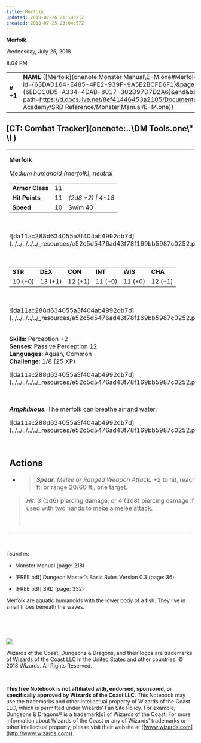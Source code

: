 ```yaml
---
title: Merfolk
updated: 2018-07-26 21:19:21Z
created: 2018-07-25 23:04:57Z
---
```


**Merfolk**

Wednesday, July 25, 2018

8:04 PM

|           |                                                                                                                                                                                                                                                                                        |        |        |        |     |       |       |
|-----------|----------------------------------------------------------------------------------------------------------------------------------------------------------------------------------------------------------------------------------------------------------------------------------------|--------|--------|--------|-----|-------|-------|
| **\# +1** | **NAME** ([Merfolk](onenote:Monster Manual\\E-M.one#Merfolk&section-id={63DAD164-E485-4FE2-939F-9A5E2BCFD6F1}&page-id={6EDCC0D5-A334-4DAB-8017-302D97D7D2A6}&end&base-path=https://d.docs.live.net/8ef41446453a2105/Documents/Adventure Academy/SRD Reference/Monster Manual/E-M.one)) | **11** | **11** | **11** | \-  | Notes | 25 XP |

## [CT: Combat Tracker](onenote:..\\DM Tools.one\\" \l )

<table><tbody><tr class="odd"><td><p><strong>Merfolk</strong></p><p><em>Medium humanoid (merfolk), neutral<br />
</em></p><table><tbody><tr class="odd"><td><strong>Armor Class</strong></td><td>11</td><td> </td></tr><tr class="even"><td><strong>Hit Points</strong></td><td>11</td><td><em>(2d8 +2) | 4-18</em></td></tr><tr class="odd"><td><strong>Speed</strong></td><td>10</td><td>Swim 40</td></tr></tbody></table><p> </p><p>![da11ac288d634055a3f404ab4992db7d](../../../../../_resources/e52c5d5476ad43f78f169bb5987c0252.png)</p><p> </p><table><tbody><tr class="odd"><td><strong>STR</strong></td><td><strong>DEX</strong></td><td><strong>CON</strong></td><td><strong>INT</strong></td><td><strong>WIS</strong></td><td><strong>CHA</strong></td></tr><tr class="even"><td>10 (+0)</td><td>13 (+1)</td><td>12 (+1)</td><td>11 (+0)</td><td>11 (+0)</td><td>12 (+1)</td></tr></tbody></table><p> </p><p>![da11ac288d634055a3f404ab4992db7d](../../../../../_resources/e52c5d5476ad43f78f169bb5987c0252.png)</p><p><strong><br />
Skills:</strong> Perception +2<br />
<strong>Senses:</strong> Passive Perception 12<br />
<strong>Languages:</strong> Aquan, Common<br />
<strong>Challenge:</strong> 1/8 (25 XP)</p><p>![da11ac288d634055a3f404ab4992db7d](../../../../../_resources/e52c5d5476ad43f78f169bb5987c0252.png)</p><p> </p><p><em><strong>Amphibious.</strong></em> The merfolk can breathe air and water.</p><p>![da11ac288d634055a3f404ab4992db7d](../../../../../_resources/e52c5d5476ad43f78f169bb5987c0252.png)</p><h2 id="actions"><strong><br />
Actions</strong></h2><ul><li><blockquote><p><em><strong>Spear.</strong> Melee or Ranged Weapon Attack:</em> +2 to hit, reach 5 ft. or range 20/60 ft., one target.</p></blockquote></li></ul><blockquote><p><em>Hit:</em> 3 (1d6) piercing damage, or 4 (1d8) piercing damage if used with two hands to make a melee attack.</p><p> </p></blockquote></td></tr></tbody></table>

 

Found in:

-   Monster Manual (page: 218)

-   \[FREE pdf\] Dungeon Master’s Basic Rules Version 0.3 (page: 36)

-   \[FREE pdf\] SRD (page: 332)

Merfolk are aquatic humanoids with the lower body of a fish. They live in small tribes beneath the waves.

 

 

![](tmp\media\image2.png)

Wizards of the Coast, Dungeons & Dragons, and their logos are trademarks of Wizards of the Coast LLC in the United States and other countries. © 2018 Wizards. All Rights Reserved.

 

**This free Notebook is not affiliated with, endorsed, sponsored, or specifically approved by Wizards of the Coast LLC**. This Notebook may use the trademarks and other intellectual property of Wizards of the Coast LLC, which is permitted under Wizards' Fan Site Policy. For example, Dungeons & Dragons® is a trademark\[s\] of Wizards of the Coast. For more information about Wizards of the Coast or any of Wizards' trademarks or other intellectual property, please visit their website at ([www.wizards.com](http://www.wizards.com)).
